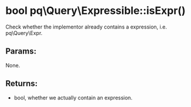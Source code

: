 # bool pq\Query\Expressible::isExpr()

Check whether the implementor already contains a expression, i.e. pq\Query\Expr.

## Params:

None.

## Returns:

* bool, whether we actually contain an expression.

